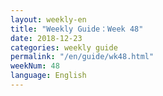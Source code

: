 ```yaml
---
layout: weekly-en
title: "Weekly Guide：Week 48"
date: 2018-12-23
categories: weekly guide
permalink: "/en/guide/wk48.html"
weekNum: 48
language: English
---
```

